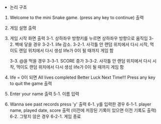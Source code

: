 - 논리 구조

1. Welcome to the mini Snake game. (press any key to continue) 출력
2. 게임 설명 출력
3. 게임 시작 화면 출력
   3-1. 상하좌우 방향키를 누르면 상하좌우 방향으로 움직임
   3-2. 벽에 닿을 경우
        3-2-1. life 감소.
        3-2-1. 사각틀 안 랜덤 위치에서 다시 시작, 먹이도 랜덤 위치에서 다시 생성 life가 0이 될 때까지 게임 함
   
   3-3. @을 먹을 경우
        3-3-1. SCORE 증가
        3-3-2. 사각틀 안 랜덤 위치에서 다시 시작, 먹이도 랜덤 위치에서 다시 생성 life가 0이 될 때까지 게임 함

5. life = 0이 되면 All lives completed Better Luck Next Time!!! Press any key to quit the game 출력

6. Enter your name 출력
   5-1. 이름 입력

7. Wanna see past records press 'y' 출력
   6-1. y를 입력한 경우
        6-1-1. player name, played date, score 출력 (이전에 저장된 기록이 있으면 이전 기록도 출력)
   6-2. 그렇지 않은 경우
        6-2-1. 게임 종료
